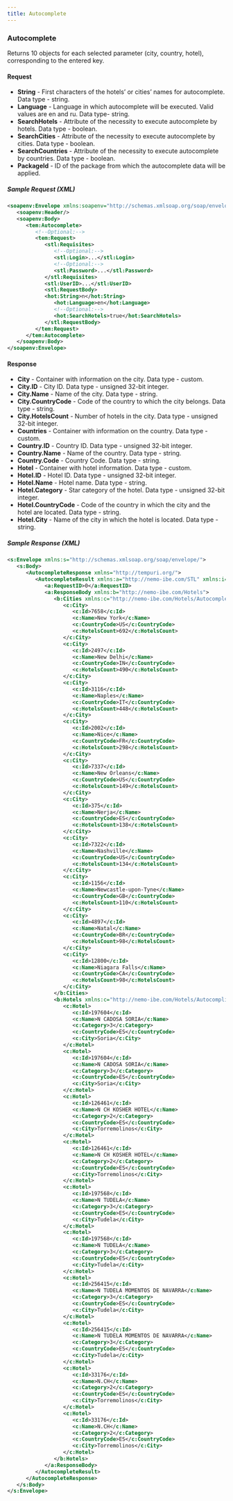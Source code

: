 ```yaml
---
title: Autocomplete
---
```


### Autocomplete

Returns 10 objects for each selected parameter (city, country, hotel), corresponding to the entered key.

#### Request

-   **String** - First characters of the hotels’ or cities’ names for autocomplete. Data type - string.
-   **Language** - Language in which autocomplete will be executed. Valid values are en and ru. Data type- string.
-   **SearchHotels** - Attribute of the necessity to execute autocomplete by hotels. Data type - boolean.
-   **SearchCities** - Attribute of the necessity to execute autocomplete by cities. Data type - boolean.
-   **SearchCountries** - Attribute of the necessity to execute autocomplete by countries. Data type - boolean.
-   **PackageId** - ID of the package from which the autocomplete data will be applied.

##### Sample Request (XML)
```xml
<soapenv:Envelope xmlns:soapenv="http://schemas.xmlsoap.org/soap/envelope/" xmlns:tem="http://tempuri.org/" xmlns:stl="http://nemo-ibe.com/STL" xmlns:hot="http://nemo-ibe.com/Hotels">
   <soapenv:Header/>
   <soapenv:Body>
      <tem:Autocomplete>
         <!--Optional:-->
         <tem:Request>
            <stl:Requisites>
               <!--Optional:-->
               <stl:Login>...</stl:Login>
               <!--Optional:-->
               <stl:Password>...</stl:Password>             
            </stl:Requisites>
            <stl:UserID>...</stl:UserID>          
            <stl:RequestBody>
            <hot:String>n</hot:String>
               <hot:Language>en</hot:Language>
               <!--Optional:-->
               <hot:SearchHotels>true</hot:SearchHotels>
            </stl:RequestBody>
         </tem:Request>
      </tem:Autocomplete>
   </soapenv:Body>
</soapenv:Envelope>
```

#### Response

-   **City** - Container with information on the city. Data type - custom.
-   **City.ID** - City ID. Data type - unsigned 32-bit integer.
-   **Сity.Name** - Name of the city. Data type - string.
-   **Сity.СountryCode** - Code of the country to which the city belongs. Data type - string.
-   **Сity.HotelsCount** - Number of hotels in the city. Data type - unsigned 32-bit integer.
-   **Countries** - Container with information on the country. Data type - custom.
-   **Country.ID** - Country ID. Data type - unsigned 32-bit integer.
-   **Country.Name** - Name of the country. Data type - string.
-   **Сountry.Code** - Country Code. Data type - string.
-   **Hotel** - Container with hotel information. Data type - custom.
-   **Hotel.ID** - Hotel ID. Data type - unsigned 32-bit integer.
-   **Hotel.Name** - Hotel name. Data type - string.
-   **Hotel.Category** - Star category of the hotel. Data type - unsigned 32-bit integer.
-   **Hotel.CountryCode** - Code of the country in which the city and the hotel are located. Data type - string.
-   **Hotel.Сity** - Name of the city in which the hotel is located. Data type - string.

##### Sample Response (XML)
```xml
<s:Envelope xmlns:s="http://schemas.xmlsoap.org/soap/envelope/">
   <s:Body>
      <AutocompleteResponse xmlns="http://tempuri.org/">
         <AutocompleteResult xmlns:a="http://nemo-ibe.com/STL" xmlns:i="http://www.w3.org/2001/XMLSchema-instance">
            <a:RequestID>0</a:RequestID>
            <a:ResponseBody xmlns:b="http://nemo-ibe.com/Hotels">
               <b:Cities xmlns:c="http://nemo-ibe.com/Hotels/Autocomplete">
                  <c:City>
                     <c:Id>7658</c:Id>
                     <c:Name>New York</c:Name>
                     <c:CountryCode>US</c:CountryCode>
                     <c:HotelsCount>692</c:HotelsCount>
                  </c:City>
                  <c:City>
                     <c:Id>2497</c:Id>
                     <c:Name>New Delhi</c:Name>
                     <c:CountryCode>IN</c:CountryCode>
                     <c:HotelsCount>490</c:HotelsCount>
                  </c:City>
                  <c:City>
                     <c:Id>3116</c:Id>
                     <c:Name>Naples</c:Name>
                     <c:CountryCode>IT</c:CountryCode>
                     <c:HotelsCount>448</c:HotelsCount>
                  </c:City>
                  <c:City>
                     <c:Id>2002</c:Id>
                     <c:Name>Nice</c:Name>
                     <c:CountryCode>FR</c:CountryCode>
                     <c:HotelsCount>298</c:HotelsCount>
                  </c:City>
                  <c:City>
                     <c:Id>7337</c:Id>
                     <c:Name>New Orleans</c:Name>
                     <c:CountryCode>US</c:CountryCode>
                     <c:HotelsCount>149</c:HotelsCount>
                  </c:City>
                  <c:City>
                     <c:Id>375</c:Id>
                     <c:Name>Nerja</c:Name>
                     <c:CountryCode>ES</c:CountryCode>
                     <c:HotelsCount>138</c:HotelsCount>
                  </c:City>
                  <c:City>
                     <c:Id>7322</c:Id>
                     <c:Name>Nashville</c:Name>
                     <c:CountryCode>US</c:CountryCode>
                     <c:HotelsCount>134</c:HotelsCount>
                  </c:City>
                  <c:City>
                     <c:Id>1156</c:Id>
                     <c:Name>Newcastle-upon-Tyne</c:Name>
                     <c:CountryCode>GB</c:CountryCode>
                     <c:HotelsCount>110</c:HotelsCount>
                  </c:City>
                  <c:City>
                     <c:Id>4897</c:Id>
                     <c:Name>Natal</c:Name>
                     <c:CountryCode>BR</c:CountryCode>
                     <c:HotelsCount>98</c:HotelsCount>
                  </c:City>
                  <c:City>
                     <c:Id>12800</c:Id>
                     <c:Name>Niagara Falls</c:Name>
                     <c:CountryCode>CA</c:CountryCode>
                     <c:HotelsCount>98</c:HotelsCount>
                  </c:City>
               </b:Cities>
               <b:Hotels xmlns:c="http://nemo-ibe.com/Hotels/Autocomplite">
                  <c:Hotel>
                     <c:Id>197604</c:Id>
                     <c:Name>N CADOSA SORIA</c:Name>
                     <c:Category>3</c:Category>
                     <c:CountryCode>ES</c:CountryCode>
                     <c:City>Soria</c:City>
                  </c:Hotel>
                  <c:Hotel>
                     <c:Id>197604</c:Id>
                     <c:Name>N CADOSA SORIA</c:Name>
                     <c:Category>3</c:Category>
                     <c:CountryCode>ES</c:CountryCode>
                     <c:City>Soria</c:City>
                  </c:Hotel>
                  <c:Hotel>
                     <c:Id>126461</c:Id>
                     <c:Name>N CH KOSHER HOTEL</c:Name>
                     <c:Category>2</c:Category>
                     <c:CountryCode>ES</c:CountryCode>
                     <c:City>Torremolinos</c:City>
                  </c:Hotel>
                  <c:Hotel>
                     <c:Id>126461</c:Id>
                     <c:Name>N CH KOSHER HOTEL</c:Name>
                     <c:Category>2</c:Category>
                     <c:CountryCode>ES</c:CountryCode>
                     <c:City>Torremolinos</c:City>
                  </c:Hotel>
                  <c:Hotel>
                     <c:Id>197568</c:Id>
                     <c:Name>N TUDELA</c:Name>
                     <c:Category>3</c:Category>
                     <c:CountryCode>ES</c:CountryCode>
                     <c:City>Tudela</c:City>
                  </c:Hotel>
                  <c:Hotel>
                     <c:Id>197568</c:Id>
                     <c:Name>N TUDELA</c:Name>
                     <c:Category>3</c:Category>
                     <c:CountryCode>ES</c:CountryCode>
                     <c:City>Tudela</c:City>
                  </c:Hotel>
                  <c:Hotel>
                     <c:Id>256415</c:Id>
                     <c:Name>N TUDELA MOMENTOS DE NAVARRA</c:Name>
                     <c:Category>3</c:Category>
                     <c:CountryCode>ES</c:CountryCode>
                     <c:City>Tudela</c:City>
                  </c:Hotel>
                  <c:Hotel>
                     <c:Id>256415</c:Id>
                     <c:Name>N TUDELA MOMENTOS DE NAVARRA</c:Name>
                     <c:Category>3</c:Category>
                     <c:CountryCode>ES</c:CountryCode>
                     <c:City>Tudela</c:City>
                  </c:Hotel>
                  <c:Hotel>
                     <c:Id>33176</c:Id>
                     <c:Name>N.CH</c:Name>
                     <c:Category>2</c:Category>
                     <c:CountryCode>ES</c:CountryCode>
                     <c:City>Torremolinos</c:City>
                  </c:Hotel>
                  <c:Hotel>
                     <c:Id>33176</c:Id>
                     <c:Name>N.CH</c:Name>
                     <c:Category>2</c:Category>
                     <c:CountryCode>ES</c:CountryCode>
                     <c:City>Torremolinos</c:City>
                  </c:Hotel>
               </b:Hotels>
            </a:ResponseBody>
         </AutocompleteResult>
      </AutocompleteResponse>
   </s:Body>
</s:Envelope>
```